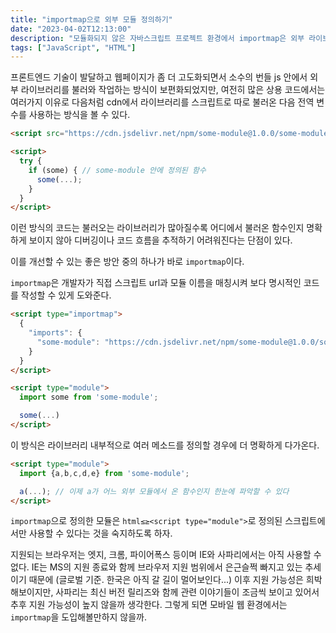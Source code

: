 ```yaml
---
title: "importmap으로 외부 모듈 정의하기"
date: "2023-04-02T12:13:00"
description: "모듈화되지 않은 자바스크립트 프로젝트 환경에서 importmap은 외부 라이브러리를 모듈로 정의할 수 있는 훌륭한 대안 중 하나다"
tags: ["JavaScript", "HTML"]
---
```


프론트엔드 기술이 발달하고 웹페이지가 좀 더 고도화되면서 소수의 번들 js 안에서 외부 라이브러리를 불러와 작업하는 방식이 보편화되었지만, 여전히 많은 상용 코드에서는 여러가지 이유로 다음처럼 cdn에서 라이브러리를 스크립트로 따로 불러온 다음 전역 변수를 사용하는 방식을 볼 수 있다.

```html
<script src="https://cdn.jsdelivr.net/npm/some-module@1.0.0/some-module.min.js"></script>

<script>
  try {
    if (some) { // some-module 안에 정의된 함수
      some(...);
    }
  }
</script>
```

이런 방식의 코드는 불러오는 라이브러리가 많아질수록 어디에서 불러온 함수인지 명확하게 보이지 않아 디버깅이나 코드 흐름을 추적하기 어려워진다는 단점이 있다.

이를 개선할 수 있는 좋은 방안 중의 하나가 바로 `importmap`이다.

`importmap`은 개발자가 직접 스크립트 url과 모듈 이름을 매칭시켜 보다 명시적인 코드를 작성할 수 있게 도와준다.

```html
<script type="importmap">
  {
    "imports": {
      "some-module": "https://cdn.jsdelivr.net/npm/some-module@1.0.0/some-module.min.js"
    }
  }
</script>

<script type="module">
  import some from 'some-module';

  some(...)
</script>
```

이 방식은 라이브러리 내부적으로 여러 메소드를 정의할 경우에 더 명확하게 다가온다.

```html
<script type="module">
  import {a,b,c,d,e} from 'some-module';

  a(...); // 이제 a가 어느 외부 모듈에서 온 함수인지 한눈에 파악할 수 있다
</script>
```

`importmap`으로 정의한 모듈은 `html≤≥<script type="module">`로 정의된 스크립트에서만 사용할 수 있다는 것을 숙지하도록 하자.

지원되는 브라우저는 엣지, 크롬, 파이어폭스 등이며 IE와 사파리에서는 아직 사용할 수 없다. IE는 MS의 지원 종료와 함께 브라우저 지원 범위에서 은근슬쩍 빠지고 있는 추세이기 때문에 (글로벌 기준. 한국은 아직 갈 길이 멀어보인다...) 이후 지원 가능성은 희박해보이지만, 사파리는 최신 버전 릴리즈와 함께 관련 이야기들이 조금씩 보이고 있어서 추후 지원 가능성이 높지 않을까 생각한다. 그렇게 되면 모바일 웹 환경에서는 `importmap`을 도입해볼만하지 않을까.
